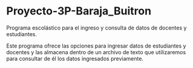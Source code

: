 # Proyecto-3P-Baraja_Buitron
Programa escolástico para el ingreso y consulta de datos de docentes y estudiantes.

Este programa ofrece las opciones para ingresar datos de estudiantes y docentes y las almacena dentro de un archivo de texto que utilizaremos para consultar de él los datos ingresados previamente.